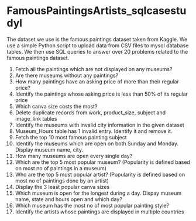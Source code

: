 # FamousPaintingsArtists_sqlcasestudyl
The dataset we use is the famous paintings dataset taken from Kaggle. We use a simple Python script to upload data from CSV files to mysql database tables. We then use SQL queries to answer over 20 problems related to the famous paintings dataset.
1. Fetch all the paintings which are not displayed on any museums?
2. Are there museums without any paintings?
3. How many paintings have an asking price of more than their regular price?
4. Identify the paintings whose asking price is less than 50% of its regular price
5. Which canva size costs the most?
6. Delete duplicate records from work, product_size, subject and image_link tables
7. Identify the museums with invalid city information in the given dataset
8. Museum_Hours table has 1 invalid entry. Identify it and remove it.
9. Fetch the top 10 most famous painting subject
10. Identify the museums which are open on both Sunday and Monday. Display
museum name, city.
11. How many museums are open every single day?
12. Which are the top 5 most popular museum? (Popularity is defined based on most
no of paintings in a museum)
13. Who are the top 5 most popular artist? (Popularity is defined based on most no of
paintings done by an artist)
14. Display the 3 least popular canva sizes
15. Which museum is open for the longest during a day. Dispay museum name, state
and hours open and which day?
16. Which museum has the most no of most popular painting style?
17. Identify the artists whose paintings are displayed in multiple countries
